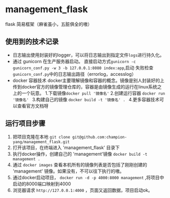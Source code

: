 # management_flask
flask 简易框架（麻雀虽小，五脏俱全的嗷）  
## 使用到的技术记录
- 日志输出使用封装好的logger，可以将日志输出到指定文件`logs`进行持久化。
- 通过 gunicorn 在生产服务器启动。
直接启动方式`gunicorn -c gunicorn_conf.py -w 3 -b 127.0.0.1:8080 index:app`,启动
失败检查`gunicorn_conf.py`中的日志输出路径（errorlog，accesslog）
- docker 容器技术
docker主要理解镜像和容器的概念。镜像是别人封装好的上传到docker官方的镜像管理仓库的，容器是由镜像生成的运行在linux系统之上的一个玩意。
1.下载镜像`docker pull '镜像名'`
2.创建运行容器 `docker run '镜像名' `
3.构建自己的镜像 `docker build -t '镜像名' . `
4.更多容器技术可以查看官方文档呀
## 运行项目步骤
1. 把项目克隆在本地 `git clone git@github.com:champion-yang/management_flask.git`
2. 打开该项目，在终端进入 'management_flask' 目录下
3. 执行docker操作，创建自己的 'management'镜像 `docker build -t management . `
4. 通过 `docker images` 查看本机所有的镜像列表是否包括了刚刚创建的 'management' 镜像。如果没有，不可以往下执行的嗷。
5. 通过docker启动项目， `docker run -d -p 4000:8000 management` ,将项目中启动的8000端口映射到4000
6. 浏览器请求 `http://127.0.0.1:4000` ，页面又返回数据，项目启动ok。
